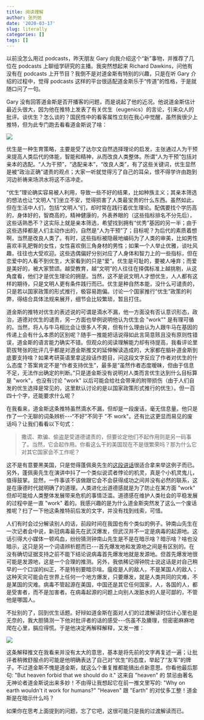 ```yaml
---
title: 阅读理解
author: 张列弛
date: '2020-03-17'
slug: literally
categories: []
tags: []
---
```

以前没怎么用过 podcasts，昨天朋友 Gary 向我介绍这个“新”事物，并推荐了几位在 podcasts 上聊组学研究的主播。我突然想起来 Richard Dawkins，问他有没有在 podcasts 上开节目？我倒不是对道金斯有特别的兴趣，只是在听 Gary 介绍的过程中，觉得 podcasts 这样的平台很适配道金斯乐于“传道”的性格，于是就随口问了一句。   

Gary 没有回答道金斯是否开播客的问题，而是说起了他的近况。他说道金斯估计最近头很大，因为他在推特上发表了有关优生（eugenics）的言论，引来众人的批评。谈优生？怎么谈的？国民性中的看客属性立刻在我心中觉醒，虽然我很少上推特，但为此专门跑去看看道金斯说了啥：

![](/images/dwakins.jpg)

优生是一种生育策略，主要是受了达尔文自然选择理论的启发，主张通过人为干预来提高人类后代的体能，智能和精神，从而改良人类整体。所谓“人为干预”包括对亲本的选配。“人为干预”，“选配亲本”，“改良人类”，有了这些关键词，优生显然是被“政治正确”谴责的观点；大家一听就觉得污了自己的耳朵，恨不得学许由跑到河边祈祷来场洪水将这不洁冲走。   

“优生”理论确实容易被人利用，导致一些不好的结果，比如种族主义；其亲本筛选的想法也让“文明人”们坐立不安，觉得损害了人类最宝贵的什么东西。虽然如此，但在生活中人们，包括“文明人”们，却时常在践行着优生理论。配偶要找个学历高的，身体好的，智商高的，精神健康的，外表养眼的（这些指标排名不分先后），这些话熟悉不？这实际上就是亲本筛选，希望找到拥有“优秀”基因的另一半；由于这些选择都是人们主动作出的，自然是“人为干预”了；目标呢？为后代的素质着想啊，当然是改良人类了。有时，这些指标被隐蔽地编码为了人类的审美，比如男性喜欢丰乳肥臀的女性，女性喜欢倒三角身材的男性；如果一个人举止优雅，谈吐风趣，往往也大受欢迎。这些选偶偏好分别对应了人身体和智力上的一些指标，但在恋爱中的人看不到优生，大家看到的只是“爱”。优生是可耻的，要被人唾弃；而爱是美好的，被大家赞颂。越受教育，越“文明”的人往往在择偶标准上越挑剔，从这角度看，他们才是优生理论的拥趸。当然，这不是说文明人才想优生，人人都有这样的期待，只是文明人更有条件践行而已。优生是种自然本能，没什么可谴责的，只是若以国家政策的形式推行，极容易跑偏。讨论一个国家推行“优生”政策的利弊，得结合具体法规来展开，细节会比较繁琐，暂且打住。    

道金斯的推特对优生的表述说的可谓是滴水不漏，他一方面没有否认意识形态，政治，道德对优生的谴责，另一方面也举例说明他认为优生会 "work"" 是有理可循的。当然，将人与牛马相比会让很多人不爽，但有什么理由认为人跟牛马在基因的传递上会有什么本质的区别呢？随手一推能把话说得如此言简意赅且没有原则性错误，道金斯的语言能力确实不错。但观众的阅读理解能力却有待提高，我看评论里箭拔弩张的批评几乎都是对道金斯推文的延伸解读造成的，大家都在脑补道金斯到底要支持啥？如果考研英语里拿这段话作题目，问这段文字反应了作者对优生的什么态度？答案肯定不是“作者支持优生”，最多是“虽然作者态度暧昧，但由于信息不足，无法作出确定的判断。”只是道金斯没有说明对人类而言优生达到什么目标算是 "work"，也没有讨论 "work" 以后可能会给社会带来的附带损伤（由于人们自发的优生选择是常见的，这里默认讨论的是以国家政策形式推行的优生）。但一百四十个字，还能要求什么呢？   

在我看来，道金斯这条推特虽然滴水不漏，但却是一段废话，毫无信息量。他只是作了一个无聊的词条辨析---“不好”不同于 "不 work"。还有比这更显而易见的废话吗？让我们看看以下句式：

> 撒谎、欺骗、偷盗是受道德谴责的，但要论定他们不起作用则是另一码事了。当然，它会起作用。你看这么干的美国现在不是很繁荣吗？那为什么它对其它国家会不工作呢？   

这不是有意要黑美国，只是觉得蓬佩奥先生的[这段讲话](https://www.youtube.com/watch?v=DPt-zXn05ac)很适合拿来举这例子而已。另外，蓬佩奥先生在演讲中抖了一个类似说谎者悖论的机灵，真是个小机灵鬼儿，值得鼓掌。显然，一件事该不该做跟它会不会获得成功之间并没有必然的联系，这是在康德时代就明确了的道理。人类进化出道德感就是为了防止在某方面 "work" 但却可能给人类整体发展带来危机的事情泛滥。道德感在维护人类社会的平稳发展的过程中是一直 "work" 着的。我感兴趣的是为什么道金斯突然发了这么一个废话推呢？扫了一下他这条推特前后发的文字，并没有找到线索，可惜。     

人们有时会过分解读别人的话，前段时间在我国也有个类似的例子。钟南山先生在一次记者会中说，新冠病毒最先在武汉爆发，但武汉并不一定是病毒的起源地。这话引得大小媒体一顿鸡血，纷纷猜测钟南山先生是不是在暗示啥？暗示啥？啥也没暗示，这只是另一个词语辨析题而已---首先爆发地和发源地之间是有区别的。在没有确切证据支持之前不能下结论说病毒首先爆发地就是发源地。但首先爆发地很可能是发源地，这是一个合理的推测。另外，我依稀记得钟院士说这话是对自己稍早的一个口误的纠正，不是特别要暗示啥。瘟疫是人的敌人，不是某国人的敌人；这种天灾可能会在世界上任何一个地方爆发，只要爆发，就是人类共同的灾难，不是某国的灾难。病毒不管起源在美国，中国还是其它任何国家，人，各国的人，都是受害者，而不是加害者。在病毒起源的问题上向别人泼脏水的人是可鄙的，不管他是哪国人。    

不扯别的了，回到优生话题。好辩如道金斯在面对人们的过渡解读时估计心里也是无奈的，我大胆猜测一下他对批评者的话的感受---伤虽不及腠理，但密密麻麻地爬在心里，膈应得慌。于是他决定再解释解释，又发一推：


![](/images/dks.jpg)

这条解释推文在我看来并没有太大的意思，基本是将先前的文字再复述一遍；让批评者稍微舒服点的可能是他明确表达了自己对“优生”的态度，举起了“友军”的牌子。不过道金斯不愧是道金斯，就这么个重复推都能搞出点新意思。你看他最后那句: "But heaven forbid that we should do it." 这来自 "heaven" 的 禁忌由著名无神论者道金斯说出来多妙！不由得让我想起它在前一推文里写的: "Why on earth wouldn't it work for humans?" "Heaven" 跟 "Earth" 的对仗多工整！道金斯是在暗示什么吗？    

如果你在思考上面提到的问题，忘了它吧，这很可能只是我的过渡解读而已。








